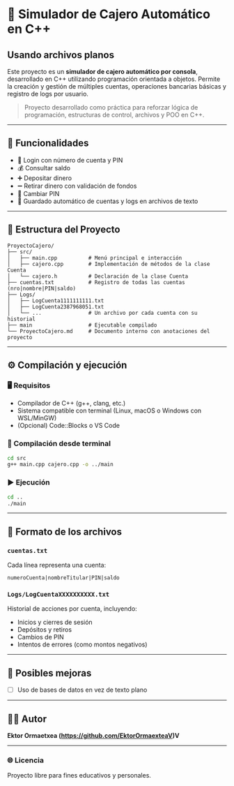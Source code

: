# 🏧 Simulador de Cajero Automático en C++
## Usando archivos planos

Este proyecto es un **simulador de cajero automático por consola**, desarrollado en C++ utilizando programación orientada a objetos. Permite la creación y gestión de múltiples cuentas, operaciones bancarias básicas y registro de logs por usuario.

> Proyecto desarrollado como práctica para reforzar lógica de programación, estructuras de control, archivos y POO en C++.

---

## 🎯 Funcionalidades

- 🔐 Login con número de cuenta y PIN
- 💰 Consultar saldo
- ➕ Depositar dinero
- ➖ Retirar dinero con validación de fondos
- 🔄 Cambiar PIN
- 📄 Guardado automático de cuentas y logs en archivos de texto

---

## 🧱 Estructura del Proyecto

```
ProyectoCajero/
├── src/
│   ├── main.cpp          # Menú principal e interacción
│   ├── cajero.cpp        # Implementación de métodos de la clase Cuenta
│   └── cajero.h          # Declaración de la clase Cuenta
├── cuentas.txt           # Registro de todas las cuentas (nro|nombre|PIN|saldo)
├── Logs/
│   ├── LogCuenta1111111111.txt
│   ├── LogCuenta2387968051.txt
│   └── ...               # Un archivo por cada cuenta con su historial
├── main                  # Ejecutable compilado
└── ProyectoCajero.md     # Documento interno con anotaciones del proyecto
```

---

## ⚙️ Compilación y ejecución

### 🖥️ Requisitos

- Compilador de C++ (g++, clang, etc.)
- Sistema compatible con terminal (Linux, macOS o Windows con WSL/MinGW)
- (Opcional) Code::Blocks o VS Code

### 🔧 Compilación desde terminal

```bash
cd src
g++ main.cpp cajero.cpp -o ../main
```

### ▶️ Ejecución

```bash
cd ..
./main
```

---

## 💾 Formato de los archivos

### `cuentas.txt`
Cada línea representa una cuenta:
```
numeroCuenta|nombreTitular|PIN|saldo
```

### `Logs/LogCuentaXXXXXXXXXX.txt`
Historial de acciones por cuenta, incluyendo:
- Inicios y cierres de sesión
- Depósitos y retiros
- Cambios de PIN
- Intentos de errores (como montos negativos)

---

## 📌 Posibles mejoras
- [ ] Uso de bases de datos en vez de texto plano

---

## 👨‍💻 Autor

**Ektor Ormaetxea (https://github.com/EktorOrmaexteaV)V**

---

### 🌐 Licencia
Proyecto libre para fines educativos y personales.
